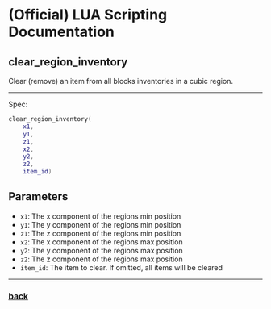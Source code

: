 
# (Official) LUA Scripting Documentation

## clear_region_inventory

Clear (remove) an item from all blocks inventories in a cubic region.

___

Spec:

```lua
clear_region_inventory(
	x1,
	y1,
	z1,
	x2,
	y2,
	z2,
	item_id)
```

## Parameters

- `x1`: The x component of the regions min position
- `y1`: The y component of the regions min position
- `z1`: The z component of the regions min position
- `x2`: The x component of the regions max position
- `y2`: The y component of the regions max position
- `z2`: The z component of the regions max position
- `item_id`: The item to clear. If omitted, all items will be cleared

___

### [back](../inventory)

